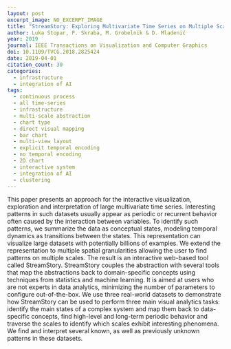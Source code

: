 ```yaml
---
layout: post
excerpt_image: NO_EXCERPT_IMAGE
title: "StreamStory: Exploring Multivariate Time Series on Multiple Scales"
author: Luka Stopar, P. Skraba, M. Grobelnik & D. Mladenić
year: 2019
journal: IEEE Transactions on Visualization and Computer Graphics
doi: 10.1109/TVCG.2018.2825424
date: 2019-04-01
citation_count: 30
categories:
  - infrastructure
  - integration of AI
tags:
  - continuous process
  - all time-series
  - infrastructure
  - multi-scale abstraction
  - chart type
  - direct visual mapping
  - bar chart
  - multi-view layout
  - explicit temporal encoding
  - no temporal encoding
  - 2D chart
  - interactive system
  - integration of AI
  - clustering
---
```

This paper presents an approach for the interactive visualization, exploration and interpretation of large multivariate time series. Interesting patterns in such datasets usually appear as periodic or recurrent behavior often caused by the interaction between variables. To identify such patterns, we summarize the data as conceptual states, modeling temporal dynamics as transitions between the states. This representation can visualize large datasets with potentially billions of examples. We extend the representation to multiple spatial granularities allowing the user to find patterns on multiple scales. The result is an interactive web-based tool called StreamStory. StreamStory couples the abstraction with several tools that map the abstractions back to domain-specific concepts using techniques from statistics and machine learning. It is aimed at users who are not experts in data analytics, minimizing the number of parameters to configure out-of-the-box. We use three real-world datasets to demonstrate how StreamStory can be used to perform three main visual analytics tasks: identify the main states of a complex system and map them back to data-specific concepts, find high-level and long-term periodic behavior and traverse the scales to identify which scales exhibit interesting phenomena. We find and interpret several known, as well as previously unknown patterns in these datasets.
